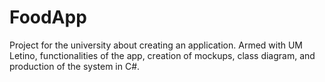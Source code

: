 # FoodApp
Project for the university about creating an application. Armed with UM Letino, functionalities of the app, creation of mockups, class diagram, and production of the system in C#.

